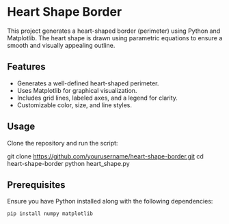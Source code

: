 # Heart Shape Border

This project generates a heart-shaped border (perimeter) using Python and Matplotlib. The heart shape is drawn using parametric equations to ensure a smooth and visually appealing outline.

## Features
- Generates a well-defined heart-shaped perimeter.
- Uses Matplotlib for graphical visualization.
- Includes grid lines, labeled axes, and a legend for clarity.
- Customizable color, size, and line styles.

## Usage
Clone the repository and run the script:

git clone https://github.com/yourusername/heart-shape-border.git
cd heart-shape-border
python heart_shape.py

## Prerequisites
Ensure you have Python installed along with the following dependencies:
```bash
pip install numpy matplotlib
